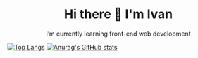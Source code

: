 <h1 align="center">Hi there 👋 I'm Ivan </h1>


<!--
**Ivan-Pat/Ivan-Pat** is a ✨ _special_ ✨ repository because its `README.md` (this file) appears on your GitHub profile.

Here are some ideas to get you started:

- 🔭 I’m currently working on ...
- 🌱 I’m currently learning ...
- 👯 I’m looking to collaborate on ...
- 🤔 I’m looking for help with ...
- 💬 Ask me about ...
- 📫 How to reach me: ...
- 😄 Pronouns: ...
- ⚡ Fun fact: ...
-->
 <p align="center" >I’m currently learning front-end web development</p>
 
 [![Top Langs](https://github-readme-stats.vercel.app/api/top-langs/?username=Ivan-Pat)](https://github.com/anuraghazra/github-readme-stats)
[![Anurag's GitHub stats](https://github-readme-stats.vercel.app/api?username=Ivan-Pat)](https://github.com/anuraghazra/github-readme-stats)
